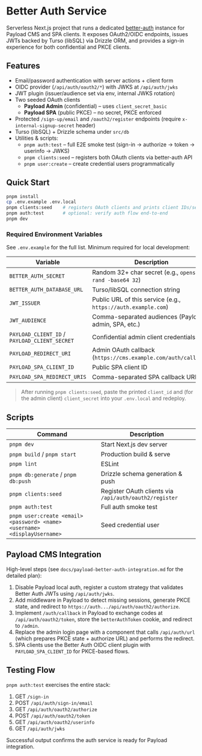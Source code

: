 # Better Auth Service

Serverless Next.js project that runs a dedicated [better-auth](https://www.better-auth.com/) instance for Payload CMS and SPA clients. It exposes OAuth2/OIDC endpoints, issues JWTs backed by Turso (libSQL) via Drizzle ORM, and provides a sign-in experience for both confidential and PKCE clients.

## Features

- Email/password authentication with server actions + client form
- OIDC provider (`/api/auth/oauth2/*`) with JWKS at `/api/auth/jwks`
- JWT plugin (issuer/audience set via env, internal JWKS rotation)
- Two seeded OAuth clients
  - **Payload Admin** (confidential) – uses `client_secret_basic`
  - **Payload SPA** (public PKCE) – no secret, PKCE enforced
- Protected `/sign-up/email` and `/oauth2/register` endpoints (require `x-internal-signup-secret` header)
- Turso (libSQL) + Drizzle schema under `src/db`
- Utilities & scripts:
  - `pnpm auth:test` – full E2E smoke test (sign-in → authorize → token → userinfo → JWKS)
  - `pnpm clients:seed` – registers both OAuth clients via better-auth API
  - `pnpm user:create` – create credential users programmatically

## Quick Start

```bash
pnpm install
cp .env.example .env.local
pnpm clients:seed    # registers OAuth clients and prints client IDs/secrets
pnpm auth:test       # optional: verify auth flow end-to-end
pnpm dev
```

### Required Environment Variables

See `.env.example` for the full list. Minimum required for local development:

| Variable | Description |
|----------|-------------|
| `BETTER_AUTH_SECRET` | Random 32+ char secret (e.g., `openssl rand -base64 32`) |
| `BETTER_AUTH_DATABASE_URL` | Turso/libSQL connection string |
| `JWT_ISSUER` | Public URL of this service (e.g., `https://auth.example.com`) |
| `JWT_AUDIENCE` | Comma-separated audiences (Payload admin, SPA, etc.) |
| `PAYLOAD_CLIENT_ID` / `PAYLOAD_CLIENT_SECRET` | Confidential admin client credentials |
| `PAYLOAD_REDIRECT_URI` | Admin OAuth callback (`https://cms.example.com/auth/callback`) |
| `PAYLOAD_SPA_CLIENT_ID` | Public SPA client ID |
| `PAYLOAD_SPA_REDIRECT_URIS` | Comma-separated SPA callback URLs |

> After running `pnpm clients:seed`, paste the printed `client_id` and (for the admin client) `client_secret` into your `.env.local` and redeploy.

## Scripts

| Command | Description |
|---------|-------------|
| `pnpm dev` | Start Next.js dev server |
| `pnpm build` / `pnpm start` | Production build & serve |
| `pnpm lint` | ESLint |
| `pnpm db:generate` / `pnpm db:push` | Drizzle schema generation & push|
| `pnpm clients:seed` | Register OAuth clients via `/api/auth/oauth2/register` |
| `pnpm auth:test` | Full auth smoke test |
| `pnpm user:create <email> <password> <name> <username> <displayUsername>` | Seed credential user |

## Payload CMS Integration

High-level steps (see `docs/payload-better-auth-integration.md` for the detailed plan):

1. Disable Payload local auth, register a custom strategy that validates Better Auth JWTs using `/api/auth/jwks`.
2. Add middleware in Payload to detect missing sessions, generate PKCE state, and redirect to `https://auth.../api/auth/oauth2/authorize`.
3. Implement `/auth/callback` in Payload to exchange codes at `/api/auth/oauth2/token`, store the `betterAuthToken` cookie, and redirect to `/admin`.
4. Replace the admin login page with a component that calls `/api/auth/url` (which prepares PKCE state + authorize URL) and performs the redirect.
5. SPA clients use the Better Auth OIDC client plugin with `PAYLOAD_SPA_CLIENT_ID` for PKCE-based flows.

## Testing Flow

`pnpm auth:test` exercises the entire stack:

1. GET `/sign-in`
2. POST `/api/auth/sign-in/email`
3. GET `/api/auth/oauth2/authorize`
4. POST `/api/auth/oauth2/token`
5. GET `/api/auth/oauth2/userinfo`
6. GET `/api/auth/jwks`

Successful output confirms the auth service is ready for Payload integration.
